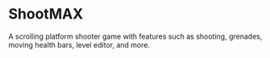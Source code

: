 # ShootMAX
A scrolling platform shooter game with features such as shooting, grenades, moving health bars, level editor, and more.
